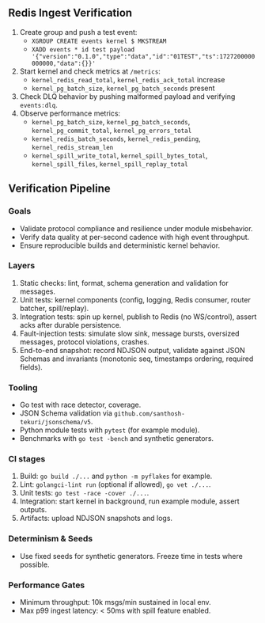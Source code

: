 ## Redis Ingest Verification

1. Create group and push a test event:
   - `XGROUP CREATE events kernel $ MKSTREAM`
   - `XADD events * id test payload '{"version":"0.1.0","type":"data","id":"01TEST","ts":1727200000000000,"data":{}}'`
2. Start kernel and check metrics at `/metrics`:
   - `kernel_redis_read_total`, `kernel_redis_ack_total` increase
   - `kernel_pg_batch_size`, `kernel_pg_batch_seconds` present
3. Check DLQ behavior by pushing malformed payload and verifying `events:dlq`.
4. Observe performance metrics:
   - `kernel_pg_batch_size`, `kernel_pg_batch_seconds`, `kernel_pg_commit_total`, `kernel_pg_errors_total`
   - `kernel_redis_batch_seconds`, `kernel_redis_pending`, `kernel_redis_stream_len`
   - `kernel_spill_write_total`, `kernel_spill_bytes_total`, `kernel_spill_files`, `kernel_spill_replay_total`

## Verification Pipeline

### Goals
- Validate protocol compliance and resilience under module misbehavior.
- Verify data quality at per-second cadence with high event throughput.
- Ensure reproducible builds and deterministic kernel behavior.

### Layers
1. Static checks: lint, format, schema generation and validation for messages.
2. Unit tests: kernel components (config, logging, Redis consumer, router batcher, spill/replay).
3. Integration tests: spin up kernel, publish to Redis (no WS/control), assert acks after durable persistence.
4. Fault-injection tests: simulate slow sink, message bursts, oversized messages, protocol violations, crashes.
5. End-to-end snapshot: record NDJSON output, validate against JSON Schemas and invariants (monotonic seq, timestamps ordering, required fields).

### Tooling
- Go test with race detector, coverage.
- JSON Schema validation via `github.com/santhosh-tekuri/jsonschema/v5`.
- Python module tests with `pytest` (for example module).
- Benchmarks with `go test -bench` and synthetic generators.

### CI stages
1. Build: `go build ./...` and `python -m pyflakes` for example.
2. Lint: `golangci-lint run` (optional if allowed), `go vet ./...`.
3. Unit tests: `go test -race -cover ./...`.
4. Integration: start kernel in background, run example module, assert outputs.
5. Artifacts: upload NDJSON snapshots and logs.

### Determinism & Seeds
- Use fixed seeds for synthetic generators. Freeze time in tests where possible.

### Performance Gates
- Minimum throughput: 10k msgs/min sustained in local env.
- Max p99 ingest latency: < 50ms with spill feature enabled.

